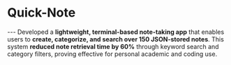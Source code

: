 # Quick-Note
--- Developed a **lightweight, terminal-based note-taking app** that enables users to **create, categorize, and search over 150 JSON-stored notes**. This system **reduced note retrieval time by 60%** through keyword search and category filters, proving effective for personal academic and coding use.

